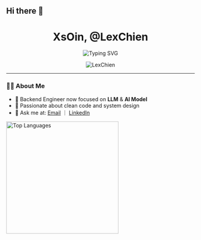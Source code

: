 ## Hi there 👋

<!--
**LexChien/LexChien** is a ✨ _special_ ✨ repository because its `README.md` (this file) appears on your GitHub profile.

Here are some ideas to get you started:

- 🔭 I’m currently working on ...
- 🌱 I’m currently learning ...
- 👯 I’m looking to collaborate on ...
- 🤔 I’m looking for help with ...
- 💬 Ask me about ...
- 📫 How to reach me: ...
- 😄 Pronouns: ...
- ⚡ Fun fact: ...
-->

<h1 align="center">XsOin, @LexChien</h1>

<p align="center">
  <img src="https://readme-typing-svg.herokuapp.com?font=Fira+Code&pause=1000&color=15F74F&width=435&lines=BPD+%3D+%7B+%C2%B5%C9%9B+%7DF%C2%B3;%F0%9F%87%A8%F0%9F%87%A6+%F0%9F%87%BA%F0%9F%87%B2+%F0%9F%87%AF%F0%9F%87%B5+%F0%9F%87%B0%F0%9F%87%B7+INTJ-A-C;%F0%9F%92%BB+%F0%9F%A5%BC+%F0%9F%8E%93+%F0%9F%96%8B%EF%B8%8F+CS+%26+PSY" alt="Typing SVG" />
</p>

<p align="center">
  <img src="https://komarev.com/ghpvc/?username=LexChien&label=Profile+views&color=0e75b6&style=flat" alt="LexChien" />
</p>

---

### 👩‍💻 About Me

- 🔭 Backend Engineer now focused on **LLM** & **AI Model**
- 🧠 Passionate about clean code and system design
- 💬 Ask me at: [Email](Lex@xsoin.com) ｜ [LinkedIn](https://www.linkedin.com/in/lexchien)

<table align="center">
  <tr>
      <picture>
        <source media="(prefers-color-scheme: dark)" srcset="https://github-readme-stats.vercel.app/api/top-langs?username=LexChien&layout=donut&langs_count=5&theme=dracula&exclude_repo=LexChien.github.io,IPET,IPET_Spring.ver">
        <img height="300" src="https://github-readme-stats.vercel.app/api/top-langs?username=LexChien&layout=donut&langs_count=5&theme=default&exclude_repo=LexChien.github.io,IPET,IPET_Spring.ver" alt="Top Languages" />
      </picture>
    </td>
  </tr>
</table>